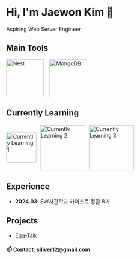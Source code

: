 # Hi, I'm Jaewon Kim 👋
Aspiring Web Server Engineer

## Main Tools
<div style="display: flex; align-items: center;">
  <img src='https://github.com/user-attachments/assets/4f2c74d6-8d10-4c89-8c01-6ba3b09959c7' alt="Nest" width='100px' style="margin-right: 15px;">
  <img src='https://github.com/user-attachments/assets/2626b42f-2143-4144-b8d9-43c5da0c491c' alt="MongoDB" width='100px'>
</div>

## Currently Learning  
<div style="display: flex; align-items: center; margin-top: 20px;">
  <img src='https://github.com/user-attachments/assets/4fc31864-6f2f-4b1c-8b1e-8d89350cf83e' alt="Currently Learning 1" width='80px' style="margin-right: 10px;">
  <img src='https://github.com/user-attachments/assets/4a066e9a-42e8-4fb3-a7a4-23c042aee976' alt="Currently Learning 2" width='120px' style="margin-right: 10px;">
  <img src='https://github.com/user-attachments/assets/6958342f-4279-4319-b3ea-ccde261ec396' alt="Currently Learning 3" width='120px'>
</div>

## Experience
- **2024.03**: SW사관학교 카이스트 정글 8기 

## Projects
- [Egg-Talk](https://github.com/hongal-dan)

#### 📫 Contact: [siliver12@gmail.com](mailto:siliver12@gmail.com)

<!--
**won-N-only/won-N-only** is a ✨ _special_ ✨ repository because its `README.md` (this file) appears on your GitHub profile.

Here are some ideas to get you started:

- 🔭 I’m currently working on ...
- 🌱 I’m currently learning ...
- 👯 I’m looking to collaborate on ...
- 🤔 I’m looking for help with ...
- 💬 Ask me about ...
- 📫 How to reach me: ...
- 😄 Pronouns: ...
- ⚡ Fun fact: ...
-->

